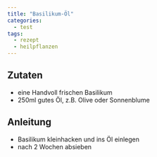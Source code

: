 ```yaml
---
title: "Basilikum-Öl"
categories:
  - test
tags:
  - rezept
  - heilpflanzen
---
```


## Zutaten
* eine Handvoll frischen Basilikum
* 250ml gutes Öl, z.B. Olive oder Sonnenblume

## Anleitung
* Basilikum kleinhacken und ins Öl einlegen
* nach 2 Wochen absieben
<!--stackedit_data:
eyJoaXN0b3J5IjpbOTczNDQzODAwXX0=
-->